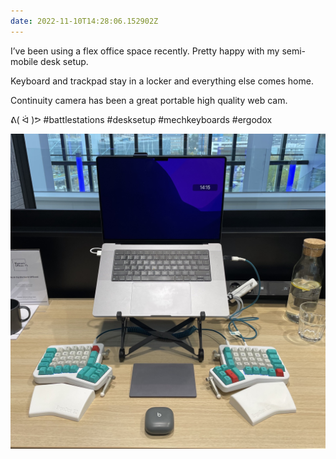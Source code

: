 ```yaml
---
date: 2022-11-10T14:28:06.152902Z
---
```

I’ve been using a flex office space recently. Pretty happy with my semi-mobile desk setup. 

Keyboard and trackpad stay in a locker and everything else comes home. 

Continuity camera has been a great portable high quality web cam.

ᕕ( ᐛ )ᕗ #battlestations #desksetup #mechkeyboards #ergodox 

![Desk setup with 16 inch MacBook Pro, split mechanical keyboard with a trackpad in the middle](/media/IMG_5055.jpg)
